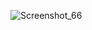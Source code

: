 ![Screenshot_66](https://user-images.githubusercontent.com/74148134/192072693-f41fcc78-52ec-4f37-b54d-ef5d33fe71bf.png)
